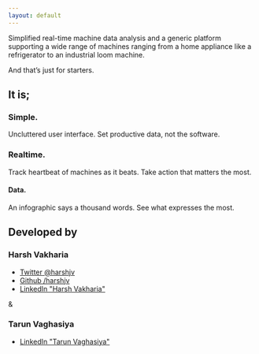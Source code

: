 ```yaml
---
layout: default
---
```


Simplified real-time machine data analysis and a generic platform supporting a wide range of machines ranging from a home appliance like a refrigerator to an industrial loom machine.

And that’s just for starters.

## It is;

### Simple.

Uncluttered user interface. Set productive data, not the software.


### Realtime.

Track heartbeat of machines as it beats. Take action that matters the most.


#### Data.

An infographic says a thousand words. See what expresses the most.


## Developed by

### Harsh Vakharia

* [Twitter @harshjv](https://twitter.com/harshjv)
* [Github /harshjv](https://github.com/harshjv)
* [LinkedIn "Harsh Vakharia"](https://in.linkedin.com/in/harshjv)

&amp;

### Tarun Vaghasiya

* [LinkedIn "Tarun Vaghasiya"](https://in.linkedin.com/in/tarunhv)
